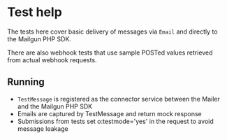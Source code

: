 # Test help

The tests here cover basic delivery of messages via `Email` and directly to the Mailgun PHP SDK.

There are also webhook tests that use sample POSTed values retrieved from actual webhook requests.

## Running

+ `TestMessage` is registered as the connector service between the Mailer and the Mailgun PHP SDK
+ Emails are captured by TestMessage and return mock response
+ Submissions from tests set o:testmode='yes' in the request to avoid message leakage
